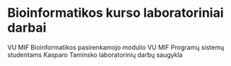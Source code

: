 # Bioinformatikos kurso laboratoriniai darbai
VU MIF Bioinformatikos pasirenkamojo modulio VU MIF Programų sistemų studentams Kasparo Taminsko laboratorinių darbų saugykla

